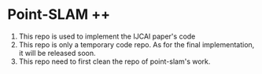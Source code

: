 # Point-SLAM ++
1. This repo is used to implement the IJCAI paper's code
2. This repo is only a temporary code repo. As for the final implementation, it will be released soon.
3. This repo need to first clean the repo of point-slam's work.